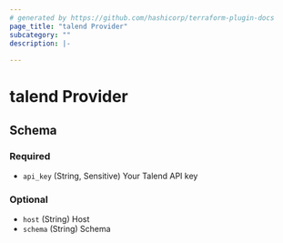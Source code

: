 ```yaml
---
# generated by https://github.com/hashicorp/terraform-plugin-docs
page_title: "talend Provider"
subcategory: ""
description: |-
  
---
```


# talend Provider





<!-- schema generated by tfplugindocs -->
## Schema

### Required

- `api_key` (String, Sensitive) Your Talend API key

### Optional

- `host` (String) Host
- `schema` (String) Schema
